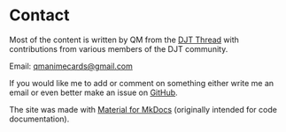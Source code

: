 # Contact

Most of the content is written by QM from the [DJT Thread](https://boards.4channel.org/jp/catalog#s=djt "4chan DJT Thread") with contributions from various members of the DJT community. 

Email: <qmanimecards@gmail.com>

If you would like me to add or comment on something either write me an email or even better make an issue on [GitHub](https://github.com/friedrich-de/AnimecardsWebsite).

The site was made with [Material for MkDocs](https://squidfunk.github.io/mkdocs-material/ "Material for MkDocs website") (originally intended for code documentation).